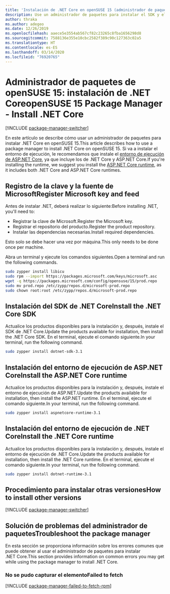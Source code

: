 ```yaml
---
title: 'Instalación de .NET Core en openSUSE 15 (administrador de paquetes): .NET Core'
description: Use un administrador de paquetes para instalar el SDK y el entorno de ejecución de .NET Core en openSUSE 15.
author: thraka
ms.author: adegeo
ms.date: 12/26/2019
ms.openlocfilehash: aaece5e3554ab567cf82c23265c8fba1656298d8
ms.sourcegitcommit: 7588136e355e10cbc2582f389c90c127363c02a5
ms.translationtype: HT
ms.contentlocale: es-ES
ms.lasthandoff: 03/14/2020
ms.locfileid: "76920765"
---
```

# <a name="opensuse-15-package-manager---install-net-core"></a><span data-ttu-id="13f35-103">Administrador de paquetes de openSUSE 15: instalación de .NET Core</span><span class="sxs-lookup"><span data-stu-id="13f35-103">openSUSE 15 Package Manager - Install .NET Core</span></span>

[!INCLUDE [package-manager-switcher](./includes/package-manager-switcher.md)]

<span data-ttu-id="13f35-104">En este artículo se describe cómo usar un administrador de paquetes para instalar .NET Core en openSUSE 15.</span><span class="sxs-lookup"><span data-stu-id="13f35-104">This article describes how to use a package manager to install .NET Core on openSUSE 15.</span></span> <span data-ttu-id="13f35-105">Si va a instalar el entorno de ejecución, le recomendamos que instale el [entorno de ejecución de ASP.NET Core](#install-the-aspnet-core-runtime), ya que incluye los de .NET Core y ASP.NET Core.</span><span class="sxs-lookup"><span data-stu-id="13f35-105">If you're installing the runtime, we suggest you install the [ASP.NET Core runtime](#install-the-aspnet-core-runtime), as it includes both .NET Core and ASP.NET Core runtimes.</span></span>

## <a name="register-microsoft-key-and-feed"></a><span data-ttu-id="13f35-106">Registro de la clave y la fuente de Microsoft</span><span class="sxs-lookup"><span data-stu-id="13f35-106">Register Microsoft key and feed</span></span>

<span data-ttu-id="13f35-107">Antes de instalar .NET, deberá realizar lo siguiente:</span><span class="sxs-lookup"><span data-stu-id="13f35-107">Before installing .NET, you'll need to:</span></span>

- <span data-ttu-id="13f35-108">Registrar la clave de Microsoft.</span><span class="sxs-lookup"><span data-stu-id="13f35-108">Register the Microsoft key.</span></span>
- <span data-ttu-id="13f35-109">Registrar el repositorio del producto.</span><span class="sxs-lookup"><span data-stu-id="13f35-109">Register the product repository.</span></span>
- <span data-ttu-id="13f35-110">Instalar las dependencias necesarias.</span><span class="sxs-lookup"><span data-stu-id="13f35-110">Install required dependencies.</span></span>

<span data-ttu-id="13f35-111">Esto solo se debe hacer una vez por máquina.</span><span class="sxs-lookup"><span data-stu-id="13f35-111">This only needs to be done once per machine.</span></span>

<span data-ttu-id="13f35-112">Abra un terminal y ejecute los comandos siguientes.</span><span class="sxs-lookup"><span data-stu-id="13f35-112">Open a terminal and run the following commands.</span></span>

```bash
sudo zypper install libicu
sudo rpm --import https://packages.microsoft.com/keys/microsoft.asc
wget -q https://packages.microsoft.com/config/opensuse/15/prod.repo
sudo mv prod.repo /etc/zypp/repos.d/microsoft-prod.repo
sudo chown root:root /etc/zypp/repos.d/microsoft-prod.repo
```

## <a name="install-the-net-core-sdk"></a><span data-ttu-id="13f35-113">Instalación del SDK de .NET Core</span><span class="sxs-lookup"><span data-stu-id="13f35-113">Install the .NET Core SDK</span></span>

<span data-ttu-id="13f35-114">Actualice los productos disponibles para la instalación y, después, instale el SDK de .NET Core.</span><span class="sxs-lookup"><span data-stu-id="13f35-114">Update the products available for installation, then install the .NET Core SDK.</span></span> <span data-ttu-id="13f35-115">En el terminal, ejecute el comando siguiente.</span><span class="sxs-lookup"><span data-stu-id="13f35-115">In your terminal, run the following command.</span></span>

```bash
sudo zypper install dotnet-sdk-3.1
```

## <a name="install-the-aspnet-core-runtime"></a><span data-ttu-id="13f35-116">Instalación del entorno de ejecución de ASP.NET Core</span><span class="sxs-lookup"><span data-stu-id="13f35-116">Install the ASP.NET Core runtime</span></span>

<span data-ttu-id="13f35-117">Actualice los productos disponibles para la instalación y, después, instale el entorno de ejecución de ASP.NET.</span><span class="sxs-lookup"><span data-stu-id="13f35-117">Update the products available for installation, then install the ASP.NET runtime.</span></span> <span data-ttu-id="13f35-118">En el terminal, ejecute el comando siguiente.</span><span class="sxs-lookup"><span data-stu-id="13f35-118">In your terminal, run the following command.</span></span>

```bash
sudo zypper install aspnetcore-runtime-3.1
```

## <a name="install-the-net-core-runtime"></a><span data-ttu-id="13f35-119">Instalación del entorno de ejecución de .NET Core</span><span class="sxs-lookup"><span data-stu-id="13f35-119">Install the .NET Core runtime</span></span>

<span data-ttu-id="13f35-120">Actualice los productos disponibles para la instalación y, después, instale el entorno de ejecución de .NET Core.</span><span class="sxs-lookup"><span data-stu-id="13f35-120">Update the products available for installation, then install the .NET Core runtime.</span></span> <span data-ttu-id="13f35-121">En el terminal, ejecute el comando siguiente.</span><span class="sxs-lookup"><span data-stu-id="13f35-121">In your terminal, run the following command.</span></span>

```bash
sudo zypper install dotnet-runtime-3.1
```

## <a name="how-to-install-other-versions"></a><span data-ttu-id="13f35-122">Procedimiento para instalar otras versiones</span><span class="sxs-lookup"><span data-stu-id="13f35-122">How to install other versions</span></span>

[!INCLUDE [package-manager-switcher](./includes/package-manager-heading-hack-pkgname.md)]

## <a name="troubleshoot-the-package-manager"></a><span data-ttu-id="13f35-123">Solución de problemas del administrador de paquetes</span><span class="sxs-lookup"><span data-stu-id="13f35-123">Troubleshoot the package manager</span></span>

<span data-ttu-id="13f35-124">En esta sección se proporciona información sobre los errores comunes que puede obtener al usar el administrador de paquetes para instalar .NET Core.</span><span class="sxs-lookup"><span data-stu-id="13f35-124">This section provides information on common errors you may get while using the package manager to install .NET Core.</span></span>

### <a name="failed-to-fetch"></a><span data-ttu-id="13f35-125">No se pudo capturar el elemento</span><span class="sxs-lookup"><span data-stu-id="13f35-125">Failed to fetch</span></span>

[!INCLUDE [package-manager-failed-to-fetch-rpm](includes/package-manager-failed-to-fetch-rpm.md)]
